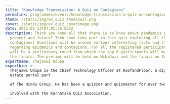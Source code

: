 ```yaml
---
title: "Knowledge Transmission: A Quiz on Contagions"
permalink: programmes/events/knowledge-transmission-a-quiz-on-contagions/
thumb: /static/img/ev_quiz_thumbnail.png
cover: /static/img/ev_quiz_coverimage.png
date: 2021-05-13T07:01:26.852Z
description: Think you know all that there is to know about pandemics past,
  present and future? Then come take part in this quiz exploring all things
  contagious! Questions will be around various interesting facts and stories
  regarding epidemics and contagions. For all the registered participants, there
  will be a preliminary round from which the top 8 participants will make it to
  the finals. The prelims will be held on WikiQuiz and the finals on Zoom.
expertname: Thejaswi Udupa
expertbio: >-
  Thejaswi Udupa is the Chief Technology Officer at RoofandFloor, a digital real
  estate portal part

  of The Hindu Group. He has been a quizzer and quizmaster for over two decades, and is actively

  involved with the Karnataka Quiz Association.
---
```


